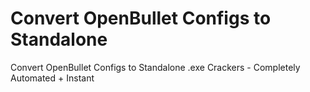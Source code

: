 #  Convert OpenBullet Configs to Standalone
  Convert OpenBullet Configs to Standalone .exe Crackers - Completely Automated + Instant

